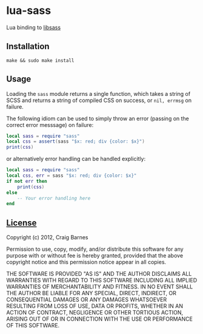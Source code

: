 lua-sass
========
Lua binding to [libsass](https://github.com/hcatlin/libsass)

Installation
------------

    make && sudo make install

Usage
-----

Loading the `sass` module returns a single function, which takes a string of
SCSS and returns a string of compiled CSS on success, or `nil, errmsg`
on failure.

The following idiom can be used to simply throw an error (passing on the
correct error messsage) on failure:

```lua
local sass = require "sass"
local css = assert(sass "$x: red; div {color: $x}")
print(css)
```

or alternatively error handling can be handled explicitly:

```lua
local sass = require "sass"
local css, err = sass "$x: red; div {color: $x}"
if not err then
    print(css)
else
    -- Your error handling here
end
```

[License](http://en.wikipedia.org/wiki/ISC_license "ISC license")
---------

Copyright (c) 2012, Craig Barnes

Permission to use, copy, modify, and/or distribute this software for any
purpose with or without fee is hereby granted, provided that the above
copyright notice and this permission notice appear in all copies.

THE SOFTWARE IS PROVIDED "AS IS" AND THE AUTHOR DISCLAIMS ALL WARRANTIES
WITH REGARD TO THIS SOFTWARE INCLUDING ALL IMPLIED WARRANTIES OF
MERCHANTABILITY AND FITNESS. IN NO EVENT SHALL THE AUTHOR BE LIABLE FOR ANY
SPECIAL, DIRECT, INDIRECT, OR CONSEQUENTIAL DAMAGES OR ANY DAMAGES
WHATSOEVER RESULTING FROM LOSS OF USE, DATA OR PROFITS, WHETHER IN AN ACTION
OF CONTRACT, NEGLIGENCE OR OTHER TORTIOUS ACTION, ARISING OUT OF OR IN
CONNECTION WITH THE USE OR PERFORMANCE OF THIS SOFTWARE.
